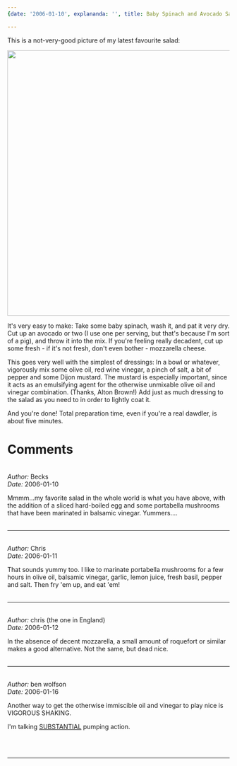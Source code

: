 ```yaml
---
{date: '2006-01-10', explananda: '', title: Baby Spinach and Avocado Salad, tags: food}

---
```

This is a not-very-good picture of my latest favourite salad:

<img src="/media/explananda/IMG_0270.JPG" width="600">

It's very easy to make: Take some baby spinach, wash it, and pat it very dry.  Cut up an avocado or two (I use one per serving, but that's because I'm sort of a pig), and throw it into the mix.  If you're feeling really decadent, cut up some fresh - if it's not fresh, don't even bother - mozzarella cheese.

This goes very well with the simplest of dressings: In a bowl or whatever, vigorously mix some olive oil, red wine vinegar, a pinch of salt, a bit of pepper and some Dijon mustard.  The mustard is especially important, since it acts as an emulsifying agent for the otherwise unmixable olive oil and vinegar combination.  (Thanks, Alton Brown!)  Add just as much dressing to the salad as you need to in order to lightly coat it.

And you're done!  Total preparation time, even if you're a real dawdler, is about five minutes.


<h1>Comments</h1>


<br/>
<em>Author:</em> Becks
<br/><em>Date:</em> 2006-01-10

Mmmm...my favorite salad in the whole world is what you have above, with the addition of a sliced hard-boiled egg and some portabella mushrooms that have been marinated in balsamic vinegar.  Yummers....
<br/>
<br/>

*******************************************************************************



<br/>
<em>Author:</em> Chris
<br/><em>Date:</em> 2006-01-11

That sounds yummy too.  I like to marinate portabella mushrooms for a few hours in olive oil, balsamic vinegar, garlic, lemon juice, fresh basil, pepper and salt.  Then fry 'em up, and eat 'em!
<br/>
<br/>

*******************************************************************************



<br/>
<em>Author:</em> chris (the one in England)
<br/><em>Date:</em> 2006-01-12

In the absence of decent mozzarella, a small amount of roquefort or similar makes a good alternative. Not the same, but dead nice.
<br/>
<br/>

*******************************************************************************



<br/>
<em>Author:</em> ben wolfson
<br/><em>Date:</em> 2006-01-16

Another way to get the otherwise immiscible oil and vinegar to play nice is VIGOROUS SHAKING.

I'm talking <a href="http://groups.google.com/groups?ie=utf-8&amp;oe=utf-8&amp;q=%22pumping+action+required%22&amp;qt_s=Search" rel="nofollow">SUBSTANTIAL</a> pumping action.

<br/>
<br/>

*******************************************************************************
